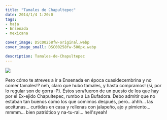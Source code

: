 ```yaml
---
title: "Tamales de Chapultepec"
date: 2014/1/4 1:20:0
tags: 
- baja
- Ensenada
- mexicana

cover_image: DSC00258fw-original.webp
cover_image_small: DSC00258fw-500px.webp

description: Tamales-de-Chapultepec
---
```



[![](DSC00258fw-800px.webp)](DSC00258fw-original.webp)

  
Pero cómo te atreves a ir a Ensenada en época cuasidecembrina y no comer tamales!? neh, claro que hubo tamales, y hasta compramos! (si, por lo regular son de gorra :P). Éstos son/fueron de un puesto de los que hay por el Ex-ejido Chapultepec, rumbo a La Bufadora. Debo admitir que no estaban tan buenos como los que comimos después, pero.. ahhh... las aceitunas... curtidas en casa y rellenas con jalapeño, ajo y pimiento... mmmm... bien patriótico y na-tu-ral... hell'syeah!
